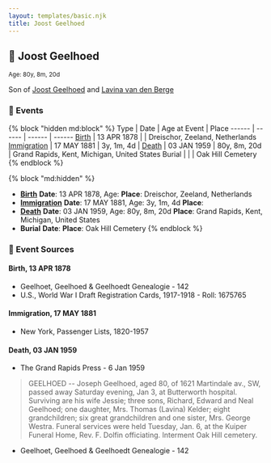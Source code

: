```yaml
---
layout: templates/basic.njk
title: Joost Geelhoed
---
```

## 🔵 Joost Geelhoed
<small>Age: 80y, 8m, 20d</small>

Son of [Joost Geelhoed](/people/7/73673934) and [Lavina van den Berge](/people/7/71558365)

### 📆 Events

{% block "hidden md:block" %}
Type | Date | Age at Event | Place
------ | ------ | ------ | ------
[Birth](#event-event-2) | 13 APR 1878 |  | Dreischor, Zeeland, Netherlands
[Immigration](#event-event-0) | 17 MAY 1881 | 3y, 1m, 4d |
[Death](#event-event-4) | 03 JAN 1959 | 80y, 8m, 20d | Grand Rapids, Kent, Michigan, United States
Burial |  |  | Oak Hill Cemetery
{% endblock %}

{% block "md:hidden" %}
- **[Birth](#event-event-2)**
**Date**: 13 APR 1878, Age:
**Place**: Dreischor, Zeeland, Netherlands
- **[Immigration](#event-event-0)**
**Date**: 17 MAY 1881, Age: 3y, 1m, 4d
**Place**:
- **[Death](#event-event-4)**
**Date**: 03 JAN 1959, Age: 80y, 8m, 20d
**Place**: Grand Rapids, Kent, Michigan, United States
- **Burial**
**Date**:
**Place**: Oak Hill Cemetery
{% endblock %}

### 📰 Event Sources

#### <a id="event-event-2"></a> Birth, 13 APR 1878
* Geelhoet, Geelhoed & Geelhoedt Genealogie  - 142
* U.S., World War I Draft Registration Cards, 1917-1918  - Roll: 1675765

#### <a id="event-event-0"></a> Immigration, 17 MAY 1881
* New York, Passenger Lists, 1820-1957

#### <a id="event-event-4"></a> Death, 03 JAN 1959
* The Grand Rapids Press  - 6 Jan 1959
>   
  > GEELHOED -- Joseph Geelhoed, aged 80, of 1621 Martindale av., SW, passed away Saturday evening, Jan 3, at Butterworth hospital. Surviving are his wife Jessie; three sons, Richard, Edward and Neal Geelhoed; one daughter, Mrs. Thomas (Lavina) Kelder; eight grandchildren; six great grandchildren and one sister, Mrs. George Westra. Funeral services were held Tuesday, Jan. 6, at the Kuiper Funeral Home, Rev. F. Dolfin officiating. Interment Oak Hill cemetery.
* Geelhoet, Geelhoed & Geelhoedt Genealogie  - 142
